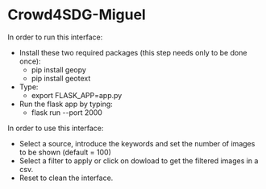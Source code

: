 # Crowd4SDG-Miguel
In order to run this interface:

- Install these two required packages (this step needs only to be done once):
   - pip install geopy
   - pip install geotext
- Type: 
   - export FLASK_APP=app.py
- Run the flask app by typing:
   - flask run --port 2000


In order to use this interface:
- Select a source, introduce the keywords and set the number of images to be shown (default = 100)
- Select a filter to apply or click on dowload to get the filtered images in a csv.
- Reset to clean the interface.
